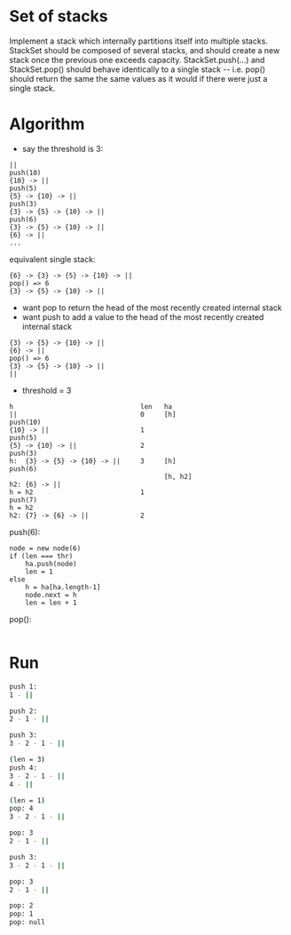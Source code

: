 # Set of stacks

Implement a stack which internally partitions itself into multiple stacks. StackSet
should be composed of several stacks, and should create a new stack once the previous
one exceeds capacity. StackSet.push(...) and StackSet.pop() should behave identically
to a single stack -- i.e. pop() should return the same the same values as it would if
there were just a single stack.

# Algorithm

- say the threshold is 3:

```
||
push(10)
{10} -> ||
push(5)
{5} -> {10} -> ||
push(3)
{3} -> {5} -> {10} -> ||
push(6)
{3} -> {5} -> {10} -> ||
{6} -> ||
...
```

equivalent single stack:
```
{6} -> {3} -> {5} -> {10} -> ||
pop() => 6
{3} -> {5} -> {10} -> ||
```

- want pop to return the head of the most recently created internal stack
- want push to add a value to the head of the most recently created internal stack
```
{3} -> {5} -> {10} -> ||
{6} -> ||
pop() => 6
{3} -> {5} -> {10} -> ||
||
```

- threshold = 3
```
h                                len   ha
||                               0     [h]
push(10)
{10} -> ||                       1
push(5)
{5} -> {10} -> ||                2
push(3)
h:  {3} -> {5} -> {10} -> ||     3     [h]
push(6)
                                       [h, h2]
h2: {6} -> ||
h = h2                           1
push(7)
h = h2
h2: {7} -> {6} -> ||             2

```

push(6):
```
node = new node(6)
if (len === thr)
    ha.push(node)
    len = 1
else
    h = ha[ha.length-1]
    node.next = h
    len = len + 1
```

pop():
```

```

# Run

```bash
push 1:
1 - ||

push 2:
2 - 1 - ||

push 3:
3 - 2 - 1 - ||

(len = 3)
push 4:
3 - 2 - 1 - ||
4 - ||

(len = 1)
pop: 4
3 - 2 - 1 - ||

pop: 3
2 - 1 - ||

push 3:
3 - 2 - 1 - ||

pop: 3
2 - 1 - ||

pop: 2
pop: 1
pop: null
```
